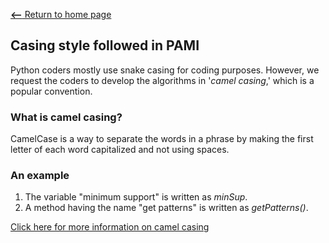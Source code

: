 [__<--__ Return to home page](index.html)

## Casing style followed in PAMI

Python coders mostly use snake casing for coding purposes. However, we request the 
coders to develop the algorithms in '_camel casing_,' which is a popular convention.

### What is camel casing?

CamelCase is a way to separate the words in a phrase by making the first letter of each word capitalized and not using spaces.

### An example

1. The variable "minimum support" is written as _minSup_.
2. A method having the name "get patterns" is written as _getPatterns()_.

[Click here for more information on camel casing](https://www.techtarget.com/whatis/definition/CamelCase)